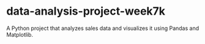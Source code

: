 # data-analysis-project-week7k
A Python project that analyzes sales data and visualizes it using Pandas and Matplotlib.
